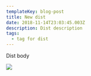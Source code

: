 ```yaml
---
templateKey: blog-post
title: New dist
date: 2018-11-14T23:03:45.003Z
description: Dist description
tags:
  - tag for dist
---
```

Dist body

![](/img/chemex.jpg)
